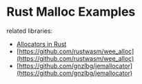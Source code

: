 # Rust Malloc Examples

related libraries:

 - [Allocators in Rust](https://github.com/ezrosent/allocators-rs)
 - [https://github.com/rustwasm/wee_alloc](https://github.com/rustwasm/wee_alloc)
 - [https://github.com/gnzlbg/jemallocator](https://github.com/gnzlbg/jemallocator)


